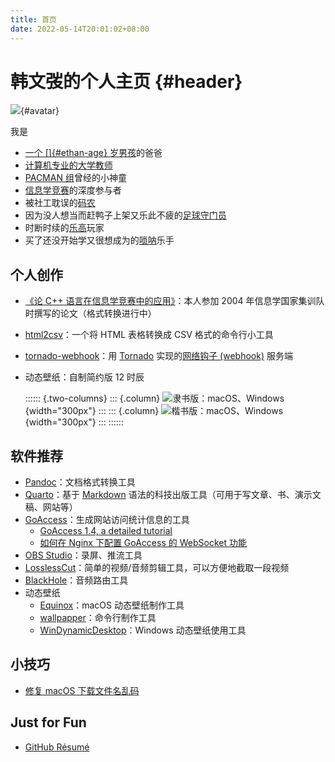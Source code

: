 ```yaml
---
title: 首页
date: 2022-05-14T20:01:02+08:00
---
```


# 韩文弢的个人主页 {#header}

![](hanwentao.png){#avatar}

我是

* [一个 []{#ethan-age} 岁男孩](https://hanyicheng.net)的爸爸
* [计算机专业的大学教师](https://pacman.cs.tsinghua.edu.cn/~hanwentao/)
* [PACMAN 组](https://pacman.cs.tsinghua.edu.cn)曾经的小神童
* [信息学竞赛](https://noi.cn)的深度参与者
* 被社工耽误的[码农](https://github.com/hanwentao)
* 因为没人想当而赶鸭子上架又乐此不疲的[足球守门员](https://en.wikipedia.org/wiki/Goalkeeper_(association_football))
* 时断时续的[乐高](https://www.lego.com/zh-cn)玩家
* 买了还没开始学又很想成为的[唢呐](https://en.wikipedia.org/wiki/Suona)乐手

## 个人创作

* [《论 C++ 语言在信息学竞赛中的应用》](cpp-in-oi/)：本人参加 2004 年信息学国家集训队时撰写的论文（格式转换进行中）
* [html2csv](https://github.com/hanwentao/html2csv)：一个将 HTML 表格转换成 CSV 格式的命令行小工具
* [tornado-webhook](https://github.com/hanwentao/tornado-webhook)：用 [Tornado](https://www.tornadoweb.org/) 实现的[网络钩子 (webhook)](https://docs.github.com/en/developers/webhooks-and-events/webhooks/about-webhooks) 服务端
* 动态壁纸：自制简约版 12 时辰

  :::::: {.two-columns}
  ::: {.column}
  ![隶书版：[macOS](12_Earthly_Branches_Baoli.heic)、[Windows](12_Earthly_Branches_Baoli.ddw)](12_Earthly_Branches_Baoli.png){width="300px"}
  :::
  ::: {.column}
  ![楷书版：[macOS](12_Earthly_Branches_Kaiti.heic)、[Windows](12_Earthly_Branches_Kaiti.ddw)](12_Earthly_Branches_Kaiti.png){width="300px"}
  :::
  ::::::

## 软件推荐

* [Pandoc](https://pandoc.org/)：文档格式转换工具
* [Quarto](https://quarto.org/)：基于 [Markdown](https://daringfireball.net/projects/markdown/) 语法的科技出版工具（可用于写文章、书、演示文稿、网站等）
* [GoAccess](https://goaccess.io/)：生成网站访问统计信息的工具
  * [GoAccess 1.4, a detailed tutorial](https://arnaudr.io/2020/08/10/goaccess-14-a-detailed-tutorial/)
  * [如何在 Nginx 下配置 GoAccess 的 WebSocket 功能](https://blog.51cto.com/u_1986371/2456422)
* [OBS Studio](https://obsproject.com/)：录屏、推流工具
* [LosslessCut](https://mifi.no/losslesscut/)：简单的视频/音频剪辑工具，可以方便地截取一段视频
* [BlackHole](https://existential.audio/blackhole/)：音频路由工具
* 动态壁纸
  * [Equinox](https://equinoxmac.com/)：macOS 动态壁纸制作工具
  * [wallpapper](https://github.com/mczachurski/wallpapper)：命令行制作工具
  * [WinDynamicDesktop](https://github.com/t1m0thyj/WinDynamicDesktop)：Windows 动态壁纸使用工具

## 小技巧

* [修复 macOS 下载文件名乱码](https://www.jianshu.com/p/8b3de75f2658)

## Just for Fun

* [GitHub R&eacute;sum&eacute;](https://resume.github.io/?hanwentao)

<script>
  function computeAge(year, month, day) {
    let now = new Date();
    let thisYear = now.getFullYear();
    let age = thisYear - year;
    let birthday = new Date(thisYear, month - 1, day);
    return now >= birthday ? age : age - 1;
  }
  document.getElementById("ethan-age").innerText = computeAge(2015, 7, 17);
</script>
